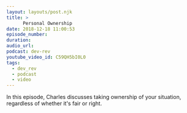 ```yaml
---
layout: layouts/post.njk
title: >
      Personal Ownership
date: 2018-12-18 11:00:53
episode_number: 
duration: 
audio_url: 
podcast: dev-rev
youtube_video_id: C59QH5bI0L0
tags: 
  - dev_rev
  - podcast
  - video
---
```


In this episode, Charles discusses taking ownership of your situation, regardless of whether it's fair or right.
